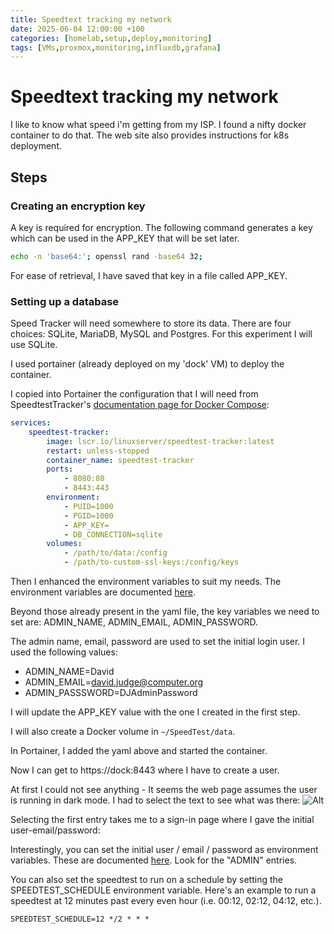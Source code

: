 ```yaml
---
title: Speedtext tracking my network
date: 2025-06-04 12:00:00 +100
categories: [homelab,setup,deploy,monitoring]
tags: [VMs,proxmox,monitoring,influxdb,grafana]
---
```



# Speedtext tracking my network

I like to know what speed i'm getting from my ISP.  I found a nifty docker container to do that.  The web site also provides instructions for k8s deployment.


## Steps


### Creating an encryption key
A key is required for encryption.  The following command generates a key which can be used in the APP_KEY that will be set later.

```bash
echo -n 'base64:'; openssl rand -base64 32;
```

For ease of retrieval, I have saved that key in a file called APP_KEY.

### Setting up a database
Speed Tracker will need somewhere to store its data.  There are four choices: SQLite, MariaDB, MySQL and Postgres.  For this experiment I will use SQLite.

I used portainer (already deployed on my 'dock' VM) to deploy the container.

I copied into Portainer the configuration that I will need from SpeedtestTracker's  [documentation page for Docker Compose](https://docs.speedtest-tracker.dev/getting-started/installation/using-docker-compose):
```yaml
services:
    speedtest-tracker:
        image: lscr.io/linuxserver/speedtest-tracker:latest
        restart: unless-stopped
        container_name: speedtest-tracker
        ports:
            - 8080:80
            - 8443:443
        environment:
            - PUID=1000
            - PGID=1000
            - APP_KEY=
            - DB_CONNECTION=sqlite
        volumes:
            - /path/to/data:/config
            - /path/to-custom-ssl-keys:/config/keys
```

Then I enhanced the environment variables to suit my needs.  The environment variables are documented [here](https://docs.speedtest-tracker.dev/getting-started/environment-variables).

Beyond those already present in the yaml file, the key variables we need to set are: ADMIN_NAME, ADMIN_EMAIL, ADMIN_PASSWORD.

The admin name, email, password are used to set the initial login user.  I used the following values:
- ADMIN_NAME=David
- ADMIN_EMAIL=david.judge@computer.org
- ADMIN_PASSSWORD=DJAdminPassword

I will update the APP_KEY value with the one I created in the first step.

I will also create a Docker volume in `~/SpeedTest/data`.

In Portainer, I added the yaml above and started the container.

Now I can get to https://dock:8443 where I have to create a user.

At first I could not see anything - It seems the web page assumes the user is running in dark mode.  I had to select the text to see what was there:
![Alt](./assets/SpeedTracker_Start_page.png)

Selecting the first entry takes me to a sign-in page where I gave the initial user-email/password:

Interestingly, you can set the initial user / email / password as environment variables.  These are documented [here](https://docs.speedtest-tracker.dev/getting-started/environment-variables).  Look for the "ADMIN" entries.

You can also set the speedtest to run on a schedule by setting the SPEEDTEST_SCHEDULE environment variable.  Here's an example to run a speedtest at 12 minutes past every even hour (i.e. 00:12, 02:12, 04:12, etc.).
```
SPEEDTEST_SCHEDULE=12 */2 * * *
```


